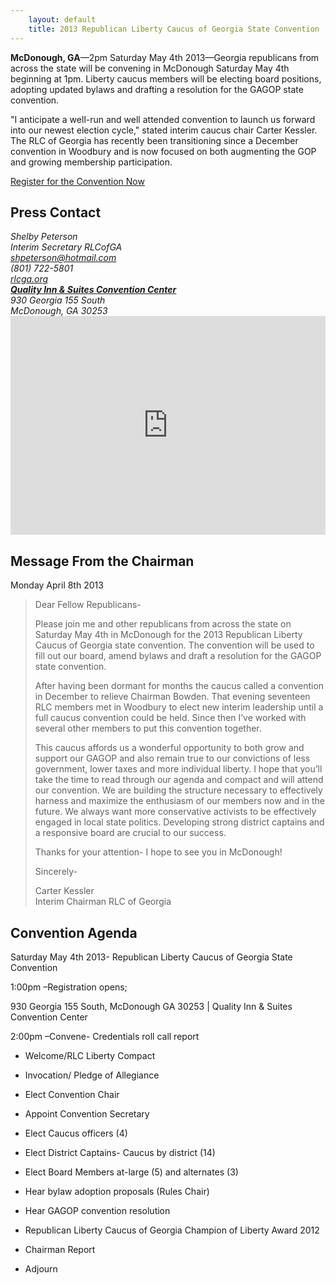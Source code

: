 ```yaml
---
    layout: default
    title: 2013 Republican Liberty Caucus of Georgia State Convention
---
```


<div class="row">
<div class="span6" markdown="1">

**McDonough, GA**—2pm Saturday May 4th 2013—Georgia republicans from across the state will be
convening in McDonough Saturday May 4th beginning at 1pm.  Liberty caucus members will be electing board positions,
adopting updated bylaws and drafting a resolution for the GAGOP state convention.

"I anticipate a well-run and well attended convention to launch us forward into our newest election cycle," stated
interim caucus chair Carter Kessler.  The RLC of Georgia has recently been transitioning since a December convention in
Woodbury and is now focused on both augmenting the GOP and growing membership participation.

<a href="https://www.xorbia.com/e/rlc/republican-liberty-caucus-georgia-state-convention">Register for the Convention Now</a>

<h2>Press Contact</h2>

<address>
Shelby Peterson<br />
Interim Secretary RLCofGA<br />
<a href="mailto:shpeterson@hotmail.com">shpeterson@hotmail.com</a><br />
(801) 722-5801<br />
<a href="http://rlcga.org">rlcga.org</a>
</address>

</div>
<div class="span6">
<address>
<b><a href="https://maps.google.com/maps?cid=873884944616720550">Quality Inn &amp; Suites Convention Center</a></b>
<br />930 Georgia 155 South  
<br />McDonough, GA 30253
</address>

<iframe width="100%" height="350" frameborder="0" scrolling="no" marginheight="0" marginwidth="0" src="https://maps.google.com/maps?cid=873884944616720550&amp;output=embed"> </iframe>
</div>
</div>

<div class="row" markdown="1">
<div class="span12">

<h2>Message From the Chairman</h2>

Monday April 8th 2013

> Dear Fellow Republicans-
>
> Please join me and other republicans from across the state on Saturday May 4th in McDonough for the 2013 Republican Liberty Caucus of Georgia state convention.  The convention will be used to fill out our board, amend bylaws and draft a resolution for the GAGOP state convention.
>
> After having been dormant for months the caucus called a convention in December to relieve Chairman Bowden.  That evening seventeen RLC members met in Woodbury to elect new interim leadership until a full caucus convention could be held.  Since then I’ve worked with several other members to put this convention together.
>
> This caucus affords us a wonderful opportunity to both grow and support our GAGOP and also remain true to our convictions of less government, lower taxes and more individual liberty.  I hope that you’ll take the time to read through our agenda and compact and will attend our convention.  We are building the structure necessary to effectively harness and maximize the enthusiasm of our members now and in the future.  We always want more conservative activists to be effectively engaged in local state politics.  Developing strong district captains and a responsive board are crucial to our success.  
>
> Thanks for your attention- I hope to see you in McDonough!
>
> Sincerely-
>
> Carter Kessler  
> Interim Chairman RLC of Georgia

<h2>Convention Agenda</h2>

<div markdown="1">
Saturday May 4th 2013- Republican Liberty Caucus of Georgia State Convention

1:00pm –Registration opens; 

930 Georgia 155 South, McDonough GA 30253 | Quality Inn &amp; Suites Convention Center

2:00pm –Convene- Credentials roll call report 

<ul markdown="0">
<li>
<p>Welcome/RLC Liberty Compact</p>
</li>

<li>
<p>Invocation/ Pledge of Allegiance</p>
</li>

<li>
<p>Elect Convention Chair</p>
</li>

<li>
<p>Appoint Convention Secretary</p>
</li>

<li>
<p>Elect Caucus officers (4)</p>
</li>

<li>
<p>Elect District Captains- Caucus by district (14)</p>
</li>

<li>
<p>Elect Board Members at-large (5) and alternates (3)</p>
</li>

<li>
<p>Hear bylaw adoption proposals (Rules Chair)</p>
</li>

<li>
<p>Hear GAGOP convention resolution</p>
</li>

<li>
<p>Republican Liberty Caucus of Georgia Champion of Liberty Award 2012</p>
</li>

<li>
<p>Chairman Report</p>
</li>

<li>
<p>Adjourn</p>
</li>

</ul>
</div>
</div>
</div>

 [2]: https://maps.google.com/maps?cid=873884944616720550
 [3]: https://www.xorbia.com/e/rlc/republican-liberty-caucus-georgia-state-convention
